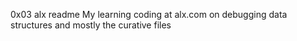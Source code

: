 0x03 alx readme
My learning coding at alx.com on debugging data structures and mostly the curative files

